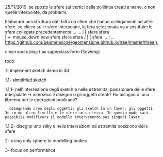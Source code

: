 25/11/2019: se sposto le sfere sui vertici della polilinea creati a mano, o non quelle interpolate, da problemi.

Elaborare una struttura dati fatta da sfere che hanno collegamenti ad altre sfere: se clicco sulle sfere interpolate, la fera selezionata va a sostituire le sfere collegate precedentemente
  ...              ...
  |                 |
sfera             sfera \
  |  <- mouse_down        new sfera
sfera             sfera /
  |                 |
sfera               ...
  |
  ...
https://github.com/geomensione/geomensione.github.io/tree/master/threejs

clean and usingi t as superclass form f3dwebgl

todo:

1- implement sketch demo in 3d
  
  1.1- simplified sketch
  
   1.1.1- nell'intersezione degli sketch e nelle estremità, posizionare delle sfere interpolate -> interseco il disegno o gli oggetti creati? Ho bisogno di una librerira per le operazioni booleane?
      
      Disegnando creo degli oggetti: gli sketch in un layer, gli oggetti 3d in un altro livello e le sfere in un terzo. In questo modo sarà possibile modificare il modello intervenendo sui singoli layer.
     
   1.1.2- disegno uno stiky e nelle intersezioni ed estremità posiziono delle sfere

2- using only sphere to modelling bodies

3- focus on performance
